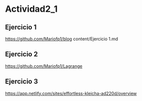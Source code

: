 # Actividad2_1

## Ejercicio 1
https://github.com/Mariofp1/blog
content/Ejercicio 1.md
## Ejercicio 2
https://github.com/Mariofp1/Lagrange

## Ejercicio 3
https://app.netlify.com/sites/effortless-kleicha-ad220d/overview
